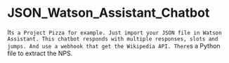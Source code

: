 # JSON_Watson_Assistant_Chatbot

It`s a Project Pizza for example.
Just import your JSON file in Watson Assistant.
This chatbot responds with multiple responses, slots and jumps. And use a webhook that get the Wikipedia API.
There`s a Python file to extract the NPS.
